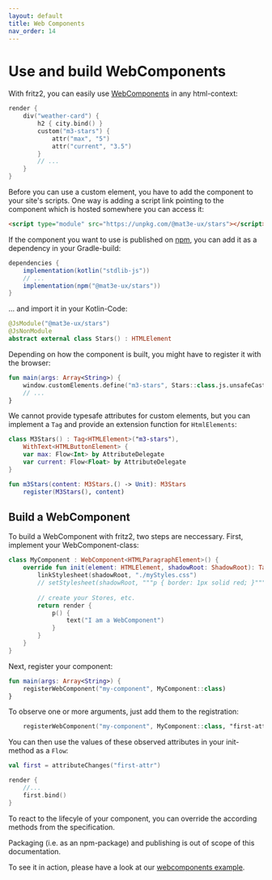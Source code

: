 ```yaml
---
layout: default
title: Web Components
nav_order: 14
---
```

# Use and build WebComponents

With fritz2, you can easily use [WebComponents](https://webcomponents.org) in any html-context:

```kotlin
render {
    div("weather-card") {
        h2 { city.bind() }
        custom("m3-stars") {
            attr("max", "5")
            attr("current", "3.5")
        }
        // ...
    } 
}
```

Before you can use a custom element, you have to add the component to your site's scripts.
One way is adding a script link pointing to the component which is hosted somewhere you can access it:
```html
<script type="module" src="https://unpkg.com/@mat3e-ux/stars"></script>
```

If the component you want to use is published on [npm](https://www.npmjs.com/), you can add it as a dependency in your Gradle-build:

```gradle
dependencies {
    implementation(kotlin("stdlib-js"))
    // ...
    implementation(npm("@mat3e-ux/stars"))
}
```

... and import it in your Kotlin-Code:

```kotlin
@JsModule("@mat3e-ux/stars")
@JsNonModule
abstract external class Stars() : HTMLElement
```

Depending on how the component is built, you might have to register it with the browser:

```kotlin
fun main(args: Array<String>) {
    window.customElements.define("m3-stars", Stars::class.js.unsafeCast<() -> dynamic>())
    // ...
}
```

We cannot provide typesafe attributes for custom elements, but you can implement a `Tag` and provide an extension function for `HtmlElements`:

```kotlin
class M3Stars() : Tag<HTMLElement>("m3-stars"),
    WithText<HTMLButtonElement> {
    var max: Flow<Int> by AttributeDelegate
    var current: Flow<Float> by AttributeDelegate
}

fun m3Stars(content: M3Stars.() -> Unit): M3Stars
    register(M3Stars(), content)
```

## Build a WebComponent

To build a WebComponent with fritz2, two steps are neccessary. First, implement your WebComponent-class: 

```kotlin
class MyComponent : WebComponent<HTMLParagraphElement>() {
    override fun init(element: HTMLElement, shadowRoot: ShadowRoot): Tag<HTMLParagraphElement> {
        linkStylesheet(shadowRoot, "./myStyles.css")
        // setStylesheet(shadowRoot, """p { border: 1px solid red; }""")
   
        // create your Stores, etc.
        return render {
            p() {
                text("I am a WebComponent")
            }
        }
    }
}
```

Next, register your component:

```kotlin
fun main(args: Array<String>) {
    registerWebComponent("my-component", MyComponent::class)
}
```

To observe one or more arguments, just add them to the registration:

```kotlin
    registerWebComponent("my-component", MyComponent::class, "first-attr", "second-attr")
```

You can then use the values of these observed attributes in your init-method as a `Flow`:

```kotlin
val first = attributeChanges("first-attr")

render {
    //...
    first.bind()
}
```

To react to the lifecyle of your component, you can override the according methods from the specification.

Packaging (i.e. as an npm-package) and publishing is out of scope of this documentation.

To see it in action, please have a look at our [webcomponents example](https://examples.fritz2.dev/webcomponent/build/distributions/index.html).

